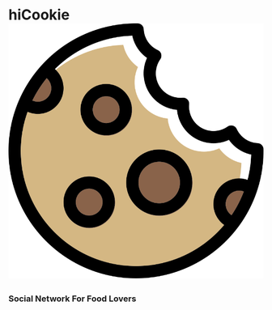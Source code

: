 # hiCookie ![cookie](https://github.com/EmptySpace99/hiCookie/blob/main/images/cookie-svgrepo-com.svg)

### Social Network For Food Lovers
